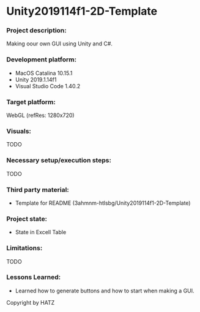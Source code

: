 # Unity2019114f1-2D-Template

### Project description: 
Making oour own GUI using Unity and C#.

### Development platform: 
- MacOS Catalina 10.15.1
- Unity 2019.1.14f1
- Visual Studio Code 1.40.2

### Target platform: 
WebGL (refRes: 1280x720)

### Visuals: 
TODO

### Necessary setup/execution steps: 
TODO

### Third party material: 
- Template for README (3ahmnm-htlsbg/Unity2019114f1-2D-Template)

### Project state: 
- State in Excell Table

### Limitations: 
TODO

### Lessons Learned: 
- Learned how to generate buttons and how to start when making a GUI.

Copyright by HATZ